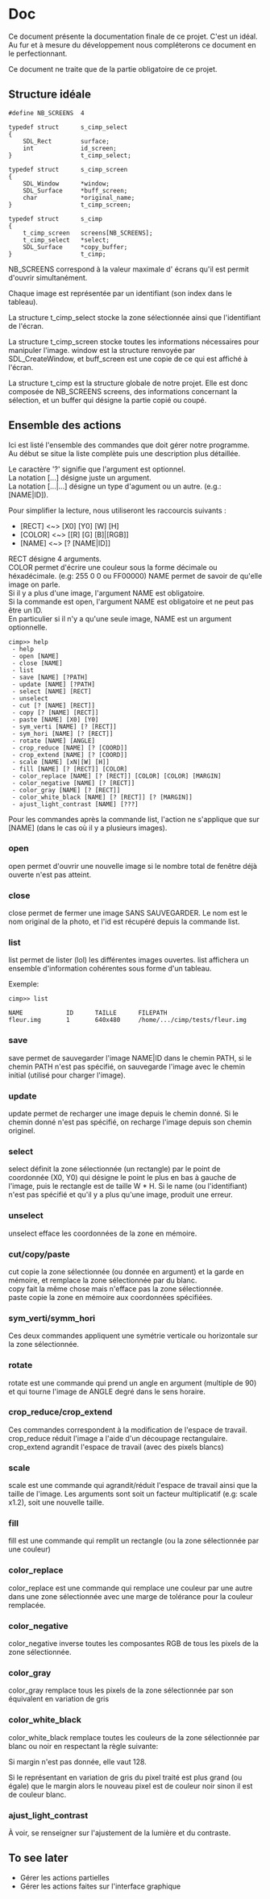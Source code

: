 # Doc

Ce document présente la documentation finale de ce projet. C'est un idéal. Au fur et à mesure du développement nous compléterons ce document en le perfectionnant.

Ce document ne traite que de la partie obligatoire de ce projet.  

## Structure idéale

```
#define NB_SCREENS	4

typedef struct      s_cimp_select
{
	SDL_Rect        surface;
	int             id_screen;
}                   t_cimp_select;

typedef struct      s_cimp_screen
{
	SDL_Window      *window;
	SDL_Surface     *buff_screen;
	char            *original_name;
}                   t_cimp_screen;

typedef struct      s_cimp
{
	t_cimp_screen   screens[NB_SCREENS];
	t_cimp_select   *select;
	SDL_Surface     *copy_buffer;
}                   t_cimp;
```

NB_SCREENS correspond à la valeur maximale d' écrans qu'il est permit d'ouvrir simultanément.

Chaque image est représentée par un identifiant (son index dans le tableau).

La structure t_cimp_select stocke la zone sélectionnée ainsi que l'identifiant de l'écran.

La structure t_cimp_screen stocke toutes les informations nécessaires pour manipuler l'image. window est la structure renvoyée par SDL_CreateWindow, et buff_screen est une copie de ce qui est affiché à l'écran.

La structure t_cimp est la structure globale de notre projet. Elle est donc composée de NB_SCREENS screens, des informations concernant la sélection, et un buffer qui désigne la partie copié ou coupé.

## Ensemble des actions

Ici est listé l'ensemble des commandes que doit gérer notre programme.  
Au début se situe la liste complète puis une description plus détaillée.

Le caractère '?' signifie que l'argument est optionnel.  
La notation [...] désigne juste un argument.  
La notation [...|...] désigne un type d'agument ou un autre. (e.g.: [NAME|ID]).  

Pour simplifier la lecture, nous utiliseront les raccourcis suivants :
 - [RECT] <~> [X0] [Y0] [W] [H]
 - [COLOR] <~> [[R] [G] [B]|[RGB]]
 - [NAME] <~> [? [NAME|ID]]

RECT désigne 4 arguments.  
COLOR permet d'écrire une couleur sous la forme décimale ou héxadécimale. (e.g: 255 0 0 ou FF00000)
NAME permet de savoir de qu'elle image on parle.  
Si il y a plus d'une image, l'argument NAME est obligatoire.  
Si la commande est open, l'argument NAME est obligatoire et ne peut pas être un ID.  
En particulier si il n'y a qu'une seule image, NAME est un argument optionnelle.

```
cimp>> help
 - help
 - open [NAME]
 - close [NAME]
 - list
 - save [NAME] [?PATH]
 - update [NAME] [?PATH]
 - select [NAME] [RECT]
 - unselect
 - cut [? [NAME] [RECT]]
 - copy [? [NAME] [RECT]]
 - paste [NAME] [X0] [Y0]
 - sym_verti [NAME] [? [RECT]]
 - sym_hori [NAME] [? [RECT]]
 - rotate [NAME] [ANGLE]
 - crop_reduce [NAME] [? [COORD]]
 - crop_extend [NAME] [? [COORD]]
 - scale [NAME] [xN|[W] [H]]
 - fill [NAME] [? [RECT]] [COLOR]
 - color_replace [NAME] [? [RECT]] [COLOR] [COLOR] [MARGIN]
 - color_negative [NAME] [? [RECT]]
 - color_gray [NAME] [? [RECT]]
 - color_white_black [NAME] [? [RECT]] [? [MARGIN]]
 - ajust_light_contrast [NAME] [???]
```

Pour les commandes après la commande list, l'action ne s'applique que sur [NAME] (dans le cas où il y a plusieurs images).

### open

open permet d'ouvrir une nouvelle image si le nombre total de fenêtre déjà ouverte n'est pas atteint.

### close

close permet de fermer une image SANS SAUVEGARDER. Le nom est le nom original de la photo, et l'id est récupéré depuis la commande list.

### list

list permet de lister (lol) les différentes images ouvertes. list affichera un ensemble d'information cohérentes sous forme d'un tableau.

Exemple:
```
cimp>> list

NAME			ID		TAILLE		FILEPATH
fleur.img		1		640x480		/home/.../cimp/tests/fleur.img
```

### save

save permet de sauvegarder l'image NAME|ID dans le chemin PATH, si le chemin PATH n'est pas spécifié, on sauvegarde l'image avec le chemin initial (utilisé pour charger l'image).

### update

update permet de recharger une image depuis le chemin donné. Si le chemin donné n'est pas spécifié, on recharge l'image depuis son chemin originel.

### select

select définit la zone sélectionnée (un rectangle) par le point de coordonnée (X0, Y0) qui désigne le point le plus en bas à gauche de l'image, puis le rectangle est de taille W * H. Si le name (ou l'identifiant) n'est pas spécifié et qu'il y a plus qu'une image, produit une erreur.

### unselect

unselect efface les coordonnées de la zone en mémoire.

### cut/copy/paste

cut copie la zone sélectionnée (ou donnée en argument) et la garde en mémoire, et remplace la zone sélectionnée par du blanc.  
copy fait la même chose mais n'efface pas la zone sélectionnée.  
paste copie la zone en mémoire aux coordonnées spécifiées.

### sym_verti/symm_hori

Ces deux commandes appliquent une symétrie verticale ou horizontale sur la zone sélectionnée.

### rotate

rotate est une commande qui prend un angle en argument (multiple de 90) et qui tourne l'image de ANGLE degré dans le sens horaire.

### crop_reduce/crop_extend

Ces commandes correspondent à la modification de l'espace de travail.  
crop_reduce réduit l'image a l'aide d'un découpage rectangulaire.  
crop_extend agrandit l'espace de travail (avec des pixels blancs)

### scale

scale est une commande qui agrandit/réduit l'espace de travail ainsi que la taille de l'image.
Les arguments sont  soit un facteur multiplicatif (e.g: scale x1.2), soit une nouvelle taille.

### fill

fill est une commande qui remplit un rectangle (ou la zone sélectionnée par une couleur)

### color_replace

color_replace est une commande qui remplace une couleur par une autre dans une zone sélectionnée avec une marge de tolérance pour la couleur remplacée.

### color_negative

color_negative inverse toutes les composantes RGB de tous les pixels de la zone sélectionnée.

### color_gray

color_gray remplace tous les pixels de la zone sélectionnée par son équivalent en variation de gris

### color_white_black

color_white_black remplace toutes les couleurs de la zone sélectionnée par blanc ou noir en respectant la règle suivante:

Si margin n'est pas donnée, elle vaut 128.

Si le représentant en variation de gris du pixel traité est plus grand (ou égale) que le margin alors le nouveau pixel est de couleur noir sinon il est de couleur blanc.

### ajust_light_contrast

À voir, se renseigner sur l'ajustement de la lumière et du contraste.

## To see later

 - Gérer les actions partielles
 - Gérer les actions faites sur l'interface graphique
